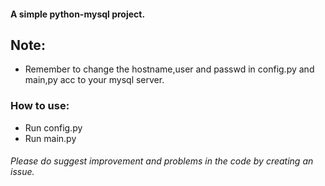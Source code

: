 #### A simple python-mysql project.
## Note:
* Remember to change the hostname,user and passwd in config.py and main,py acc to your mysql server.

### How to use:
* Run config.py
* Run main.py

###### Please do suggest improvement and problems in the code by creating an issue.


